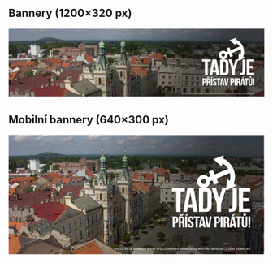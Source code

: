 ## Bannery (1200×320 px)
[![web-banner-pristav-foto](web-banner-pristav-foto.png)](web-banner-pristav-foto.svg)
## Mobilní bannery (640×300 px)
[![web-banner-mobile-pristav-foto](web-banner-mobile-pristav-foto.png)](web-banner-mobile-pristav-foto.svg)
